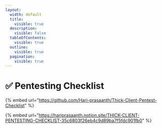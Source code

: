 ```yaml
---
layout:
  width: default
  title:
    visible: true
  description:
    visible: false
  tableOfContents:
    visible: true
  outline:
    visible: true
  pagination:
    visible: true
---
```


# ✅ Pentesting Checklist

{% embed url="https://github.com/Hari-prasaanth/Thick-Client-Pentest-Checklist" %}

{% embed url="https://hariprasaanth.notion.site/THICK-CLIENT-PENTESTING-CHECKLIST-35c6803f26eb4c9d89ba7f5fdc901fb0" %}

